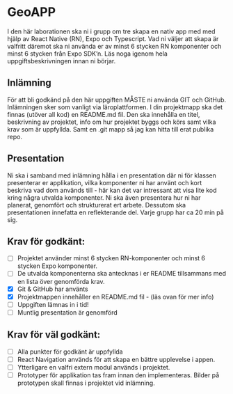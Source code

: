 # GeoAPP
I den här laborationen ska ni i grupp om tre skapa en nativ app med med hjälp av React
Native (RN), Expo och Typescript. Vad ni väljer att skapa är valfritt däremot ska ni
använda er av minst 6 stycken RN komponenter och minst 6 stycken från Expo SDK’n.
Läs noga igenom hela uppgiftsbeskrivningen innan ni börjar.

## Inlämning ##
För att bli godkänd på den här uppgiften MÅSTE ni använda GIT och GitHub.
Inlämningen sker som vanligt via läroplattformen. I din projektmapp ska det finnas
(utöver all kod) en README.md fil. Den ska innehålla en titel, beskrivning av projektet,
info om hur projektet byggs och körs samt vilka krav som är uppfyllda. Samt en .git mapp
så jag kan hitta till erat publika repo.

## Presentation ##
Ni ska i samband med inlämning hålla i en presentation där ni för klassen presenterar er
applikation, vilka komponenter ni har använt och kort beskriva vad dom används till -
här kan det var intressant att visa lite kod kring några utvalda komponenter. Ni ska även
presentera hur ni har planerat, genomfört och strukturerat ert arbete. Dessutom ska
presentationen innefatta en reflekterande del. Varje grupp har ca 20 min på sig.

## Krav för godkänt: ##

- [ ] Projektet använder minst 6 stycken RN-komponenter och minst 6 stycken Expo
komponenter.
- [ ] De utvalda komponenterna ska antecknas i er README tillsammans med en lista över
genomförda krav.
- [X] Git & GitHub har använts
- [X] Projektmappen innehåller en README.md fil - (läs ovan för mer info)
- [ ] Uppgiften lämnas in i tid!
- [ ] Muntlig presentation är genomförd

## Krav för väl godkänt: ##

- [ ] Alla punkter för godkänt är uppfyllda
- [ ] React Navigation används för att skapa en bättre upplevelse i appen.
- [ ] Ytterligare en valfri extern modul används i projektet.
- [ ] Prototyper för applikation tas fram innan den implementeras. Bilder på prototypen
skall finnas i projektet vid inlämning.
